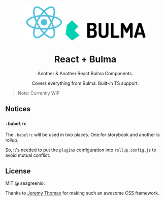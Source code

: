 <!-- markdownlint-disable MD033 MD041 -->
<p align="center">
  <img src="img/react.svg" width="128 height="128" alt="React Logo" />
  <img src="img/bulma.png" width="256" alt="Bulma Logo" />
</p>
<h1 align="center">React + Bulma</h1>

<p align="center">Another & Another React Bulma Components.</p>
<p align="center">Covers everything from Bulma. Built-in TS support.</p>

> Note: Currently WIP

## Notices

### `.babelrc`

The `.babelrc` will be used in two places. One for storybook and another is rollup.

So, it's needed to put the `plugins` configuration into `rollup.config.js` to avoid mutual conflict.

## License

MIT @ seagreenio.

Thanks to [Jeremy Thomas](https://github.com/jgthms) for making such an awesome CSS framework.
